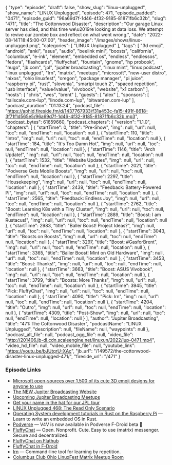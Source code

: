 {
  "type": "episode",
  "draft": false,
  "show_slug": "linux-unplugged",
  "show_name": "LINUX Unplugged",
  "episode": 471,
  "episode_padded": "0471",
  "episode_guid": "96a69d7f-1d46-4f32-9185-81871fb6c32b",
  "slug": "471",
  "title": "The Cottonwood Disaster",
  "description": "Our garage Linux server has died, and this time we\u2019re looking at data loss. We attempt to revive our zombie box and reflect on what went wrong.",
  "date": "2022-08-14T18:45:00-07:00",
  "header_image": "/images/shows/linux-unplugged.png",
  "categories": [
    "LINUX Unplugged"
  ],
  "tags": [
    "3d emoji",
    "android",
    "anki",
    "asus",
    "audio",
    "beelink mini",
    "boosts",
    "california",
    "columbus",
    "e-ink",
    "element",
    "embedded os",
    "endless",
    "endlessos",
    "fedora",
    "flashcards",
    "fluffychat",
    "fountain",
    "gnome",
    "hp probook",
    "hugo",
    "jb.com",
    "jpl",
    "jupiter broadcasting",
    "linux mint",
    "linux podcast",
    "linux unplugged",
    "lrn",
    "matrix",
    "meetups",
    "microsoft",
    "new-user distro",
    "nixos",
    "ohio linuxfest",
    "oregon",
    "package manager",
    "pi juice",
    "raspberry pi",
    "rust",
    "slovenia",
    "smartpi touch 2",
    "spaced repetition",
    "usb interface",
    "value4value",
    "vivobook",
    "website",
    "x1 carbon"
  ],
  "hosts": [
    "chris",
    "wes",
    "brent"
  ],
  "guests": [
    "alex"
  ],
  "sponsors": [
    "tailscale.com-lup",
    "linode.com-lup",
    "bitwarden.com-lup"
  ],
  "podcast_duration": "01:13:24",
  "podcast_file": "https://aphid.fireside.fm/d/1437767933/f31a453c-fa15-491f-8618-3f71f1d565e5/96a69d7f-1d46-4f32-9185-81871fb6c32b.mp3",
  "podcast_bytes": 61659660,
  "podcast_chapters": {
    "version": "1.1.0",
    "chapters": [
      {
        "startTime": 0,
        "title": "Pre-Show",
        "img": null,
        "url": null,
        "toc": null,
        "endTime": null,
        "location": null
      },
      {
        "startTime": 110,
        "title": "Intro",
        "img": null,
        "url": null,
        "toc": null,
        "endTime": null,
        "location": null
      },
      {
        "startTime": 184,
        "title": "It's Too Damn Hot",
        "img": null,
        "url": null,
        "toc": null,
        "endTime": null,
        "location": null
      },
      {
        "startTime": 1146,
        "title": "Arch Update!",
        "img": null,
        "url": null,
        "toc": null,
        "endTime": null,
        "location": null
      },
      {
        "startTime": 1532,
        "title": "Website Updates",
        "img": null,
        "url": null,
        "toc": null,
        "endTime": null,
        "location": null
      },
      {
        "startTime": 2021,
        "title": "Podverse Gets Mobile Boosts",
        "img": null,
        "url": null,
        "toc": null,
        "endTime": null,
        "location": null
      },
      {
        "startTime": 2297,
        "title": "Housekeeping",
        "img": null,
        "url": null,
        "toc": null,
        "endTime": null,
        "location": null
      },
      {
        "startTime": 2439,
        "title": "Feedback: Battery-Powered Pi",
        "img": null,
        "url": null,
        "toc": null,
        "endTime": null,
        "location": null
      },
      {
        "startTime": 2565,
        "title": "Feedback: Endless Joy",
        "img": null,
        "url": null,
        "toc": null,
        "endTime": null,
        "location": null
      },
      {
        "startTime": 2762,
        "title": "Boost: Learning K8s with a Tiny Cluster",
        "img": null,
        "url": null,
        "toc": null,
        "endTime": null,
        "location": null
      },
      {
        "startTime": 2889,
        "title": "Boost: I am Rustacus!",
        "img": null,
        "url": null,
        "toc": null,
        "endTime": null,
        "location": null
      },
      {
        "startTime": 2983,
        "title": "Baller Boost! Project Ideas?",
        "img": null,
        "url": null,
        "toc": null,
        "endTime": null,
        "location": null
      },
      {
        "startTime": 3043,
        "title": "Boosts on Boosts",
        "img": null,
        "url": null,
        "toc": null,
        "endTime": null,
        "location": null
      },
      {
        "startTime": 3297,
        "title": "Boost: #GasforBrent",
        "img": null,
        "url": null,
        "toc": null,
        "endTime": null,
        "location": null
      },
      {
        "startTime": 3365,
        "title": "Baller Boost! Mint on Old Hardware",
        "img": null,
        "url": null,
        "toc": null,
        "endTime": null,
        "location": null
      },
      {
        "startTime": 3453,
        "title": "Boost: Thanks!",
        "img": null,
        "url": null,
        "toc": null,
        "endTime": null,
        "location": null
      },
      {
        "startTime": 3663,
        "title": "Boost: ASUS Vivobook",
        "img": null,
        "url": null,
        "toc": null,
        "endTime": null,
        "location": null
      },
      {
        "startTime": 3799,
        "title": "Boosts: More Thanks",
        "img": null,
        "url": null,
        "toc": null,
        "endTime": null,
        "location": null
      },
      {
        "startTime": 3945,
        "title": "Pick: FluffyChat",
        "img": null,
        "url": null,
        "toc": null,
        "endTime": null,
        "location": null
      },
      {
        "startTime": 4090,
        "title": "Pick: lrn",
        "img": null,
        "url": null,
        "toc": null,
        "endTime": null,
        "location": null
      },
      {
        "startTime": 4204,
        "title": "Outro",
        "img": null,
        "url": null,
        "toc": null,
        "endTime": null,
        "location": null
      },
      {
        "startTime": 4309,
        "title": "Post-Show",
        "img": null,
        "url": null,
        "toc": null,
        "endTime": null,
        "location": null
      }
    ],
    "author": "Jupiter Broadcasting",
    "title": "471: The Cottonwood Disaster",
    "podcastName": "LINUX Unplugged",
    "description": null,
    "fileName": null,
    "waypoints": null
  },
  "podcast_alt_file": null,
  "podcast_ogg_file": null,
  "video_file": "http://201406.jb-dl.cdn.scaleengine.net/linuxun/2022/lup-0471.mp4",
  "video_hd_file": null,
  "video_mobile_file": null,
  "youtube_link": "https://youtu.be/bJUtqrU-XAc",
  "jb_url": "/149572/the-cottonwood-disaster-linux-unplugged-471/",
  "fireside_url": "/471"
}


### Episode Links

  * [Microsoft open-sources over 1,500 of its cute 3D emoji designs for anyone to use](https://arstechnica.com/gadgets/2022/08/microsoft-open-sources-its-cute-3d-emoji-albeit-without-clippy/ "Microsoft open-sources over 1,500 of its cute 3D emoji designs for anyone to use")
  * [The NEW Jupiter Broadcasting Website](https://new.jupiterbroadcasting.com/ "The NEW Jupiter Broadcasting Website")
  * [Upcoming Jupiter Broadcasting Meetups](https://www.meetup.com/jupiterbroadcasting/events/ "Upcoming Jupiter Broadcasting Meetups")
  * [Get your name in the hat for our JPL tour](https://linuxunplugged.com/jpl "Get your name in the hat for our JPL tour")
  * [LINUX Unplugged 468: The Read Only Scenario](https://linuxunplugged.com/468 "LINUX Unplugged 468: The Read Only Scenario")
  * [Operating System development tutorials in Rust on the Raspberry Pi](https://github.com/rust-embedded/rust-raspberrypi-OS-tutorials "Operating System development tutorials in Rust on the Raspberry Pi") — Learn to write an embedded OS in Rust.
  * [Podverse](https://podcastindex.social/@podverse/108817339610652234 "Podverse") — V4V is now available in Podverse F-Droid beta 🥳
  * [FluffyChat](https://fluffychat.im/ "FluffyChat") — Open. Nonprofit. Cute. Easy to use (matrix) messenger. Secure and decentralized.
  * [FluffyChat on Flathub](https://flathub.org/apps/details/im.fluffychat.Fluffychat "FluffyChat on Flathub")
  * [FluffyChat in F-Droid](https://gitlab.com/famedly/fluffychat/-/blob/main/docs/fdroid_repo.md "FluffyChat in F-Droid")
  * [lrn](https://github.com/krychu/lrn "lrn") — Command-line tool for learning by repetition.
  * [Columbus Club Ohio LinuxFest Matrix Meetup Room](https://bit.ly/columbusclub "Columbus Club Ohio LinuxFest Matrix Meetup Room")


